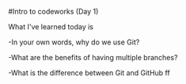 #Intro to codeworks (Day 1) 

What I've learned today is

-In your own words, why do we use Git?

-What are the benefits of having multiple branches?

-What is the difference between Git and GitHub ff